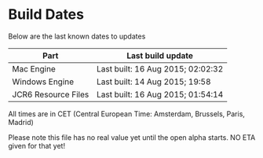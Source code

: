 # Build Dates

Below are the last known dates to updates

Part | Last build update
-----|-----
Mac Engine | Last built: 16 Aug 2015; 02:02:32
Windows Engine | Last built: 14 Aug 2015; 19:58
JCR6 Resource Files | Last built: 16 Aug 2015; 01:54:14
All times are in CET (Central European Time: Amsterdam, Brussels, Paris, Madrid)


Please note this file has no real value yet until the open alpha starts. NO ETA given for that yet!
